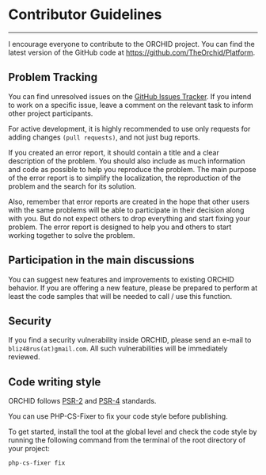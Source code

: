 # Contributor Guidelines
----------

I encourage everyone to contribute to the ORCHID project.
You can find the latest version of the GitHub code at <https://github.com/TheOrchid/Platform>.

## Problem Tracking

You can find unresolved issues on the [GitHub Issues Tracker](https://github.com/TheOrchid/Platform/issues).
If you intend to work on a specific issue, leave a comment on the relevant task to inform other project participants.


For active development, it is highly recommended to use only requests for adding changes `(pull requests)`, and not just bug reports.

If you created an error report, it should contain a title and a clear description of the problem.
You should also include as much information and code as possible to help you reproduce the problem.
The main purpose of the error report is to simplify the localization, the reproduction of the problem and the search for its solution.

Also, remember that error reports are created in the hope that other users with the same problems will be able to participate in their decision along with you.
But do not expect others to drop everything and start fixing your problem. The error report is designed to help you and others to start working together to solve the problem.



## Participation in the main discussions

You can suggest new features and improvements to existing ORCHID behavior.
If you are offering a new feature, please be prepared to perform at least the code samples that will be needed to call / use this function.


## Security

If you find a security vulnerability inside ORCHID, please send an e-mail to `bliz48rus(at)gmail.com`.
All such vulnerabilities will be immediately reviewed.




## Code writing style

ORCHID follows [PSR-2](https://github.com/php-fig/fig-standards/blob/master/accepted/PSR-2-coding-style-guide-meta.md) and [PSR-4](Https://github.com/php-fig/fig-standards/blob/master/accepted/PSR-4-autoloader.md) standards.


You can use PHP-CS-Fixer to fix your code style before publishing.

To get started, install the tool at the global level and check the code style by running the following command from the terminal of the root directory of your project:

````php
php-cs-fixer fix
````
